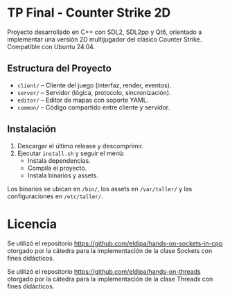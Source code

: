 # TP Final - Counter Strike 2D

Proyecto desarrollado en C++ con SDL2, SDL2pp y Qt6, orientado a implementar una versión 2D multijugador del clásico Counter Strike. Compatible con Ubuntu 24.04.

## Estructura del Proyecto

- `client/` – Cliente del juego (interfaz, render, eventos).
- `server/` – Servidor (lógica, protocolo, sincronización).
- `editor/` – Editor de mapas con soporte YAML.
- `common/` – Código compartido entre cliente y servidor.

## Instalación

1. Descargar el último release y descomprimir.
2. Ejecutar `install.sh` y seguir el menú:
   - Instala dependencias.
   - Compila el proyecto.
   - Instala binarios y assets.

Los binarios se ubican en `/bin/`, los assets en `/var/taller/` y las configuraciones en `/etc/taller/`.

# Licencia

Se utilizó el repositorio https://github.com/eldipa/hands-on-sockets-in-cpp otorgado por la cátedra para la implementación de la clase Sockets con fines didácticos.

Se utilizó el repositorio https://github.com/eldipa/hands-on-threads otorgado por la cátedra para la implementación de la clase Threads con fines didácticos.